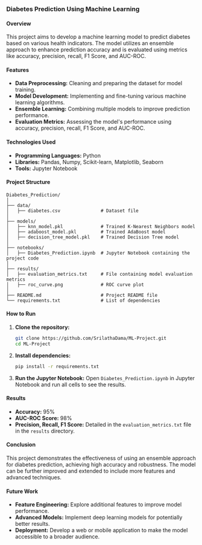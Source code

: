 ### Diabetes Prediction Using Machine Learning

#### Overview
This project aims to develop a machine learning model to predict diabetes based on various health indicators. The model utilizes an ensemble approach to enhance prediction accuracy and is evaluated using metrics like accuracy, precision, recall, F1 Score, and AUC-ROC.

#### Features
- **Data Preprocessing:** Cleaning and preparing the dataset for model training.
- **Model Development:** Implementing and fine-tuning various machine learning algorithms.
- **Ensemble Learning:** Combining multiple models to improve prediction performance.
- **Evaluation Metrics:** Assessing the model's performance using accuracy, precision, recall, F1 Score, and AUC-ROC.

#### Technologies Used
- **Programming Languages:** Python
- **Libraries:** Pandas, Numpy, Scikit-learn, Matplotlib, Seaborn
- **Tools:** Jupyter Notebook

#### Project Structure
```
Diabetes_Prediction/
│
├── data/
│   ├── diabetes.csv               # Dataset file
│
├── models/
│   ├── knn_model.pkl              # Trained K-Nearest Neighbors model
│   ├── adaboost_model.pkl         # Trained AdaBoost model
│   ├── decision_tree_model.pkl    # Trained Decision Tree model
│
├── notebooks/
│   ├── Diabetes_Prediction.ipynb  # Jupyter Notebook containing the project code
│
├── results/
│   ├── evaluation_metrics.txt     # File containing model evaluation metrics
│   ├── roc_curve.png              # ROC curve plot
│
├── README.md                      # Project README file
└── requirements.txt               # List of dependencies
```

#### How to Run
1. **Clone the repository:**
   ```bash
   git clone https://github.com/SrilathaDama/ML-Project.git
   cd ML-Project
   ```

2. **Install dependencies:**
   ```bash
   pip install -r requirements.txt
   ```

3. **Run the Jupyter Notebook:**
   Open `Diabetes_Prediction.ipynb` in Jupyter Notebook and run all cells to see the results.

#### Results
- **Accuracy:** 95%
- **AUC-ROC Score:** 98%
- **Precision, Recall, F1 Score:** Detailed in the `evaluation_metrics.txt` file in the `results` directory.

#### Conclusion
This project demonstrates the effectiveness of using an ensemble approach for diabetes prediction, achieving high accuracy and robustness. The model can be further improved and extended to include more features and advanced techniques.

#### Future Work
- **Feature Engineering:** Explore additional features to improve model performance.
- **Advanced Models:** Implement deep learning models for potentially better results.
- **Deployment:** Develop a web or mobile application to make the model accessible to a broader audience.

